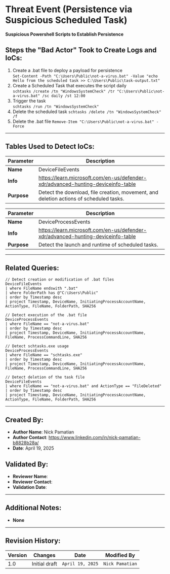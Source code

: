 # Threat Event (Persistence via Suspicious Scheduled Task)
**Suspicious Powershell Scripts to Establish Persistence**

## Steps the "Bad Actor" Took to Create Logs and IoCs:
1. Create a .bat file to deploy a payload for persistence  
```Set-Content -Path "C:\Users\Public\not-a-virus.bat" -Value "echo Hello from the scheduled task >> C:\Users\Public\task-output.txt"```
2. Create a Scheduled Task that executes the script daily  
```schtasks /create /tn "WindowsSystemCheck" /tr "C:\Users\Public\not-a-virus.bat" /sc daily /st 12:00```
3. Trigger the task  
```schtasks /run /tn "WindowsSystemCheck"```
4. Delete the scheduled task
```schtasks /delete /tn "WindowsSystemCheck" /f```
5. Delete the .bat file
```Remove-Item "C:\Users\Public\not-a-virus.bat" -Force```
---

## Tables Used to Detect IoCs:
| **Parameter**       | **Description**                                                              |
|---------------------|------------------------------------------------------------------------------|
| **Name**| DeviceFileEvents|
| **Info**|https://learn.microsoft.com/en-us/defender-xdr/advanced-hunting-deviceinfo-table|
| **Purpose**| Detect the download, file creation, movement, and deletion actions of scheduled tasks. |

| **Parameter**       | **Description**                                                              |
|---------------------|------------------------------------------------------------------------------|
| **Name**| DeviceProcessEvents|
| **Info**|https://learn.microsoft.com/en-us/defender-xdr/advanced-hunting-deviceinfo-table|
| **Purpose**| Detect the launch and runtime of scheduled tasks.|

---

## Related Queries:
```kql
// Detect creation or modification of .bat files
DeviceFileEvents
| where FileName endswith ".bat"
| where FolderPath has @"C:\Users\Public"
| order by Timestamp desc
| project Timestamp, DeviceName, InitiatingProcessAccountName, ActionType, FileName, FolderPath, SHA256

// Detect execution of the .bat file
DeviceProcessEvents
| where FileName == "not-a-virus.bat"
| order by Timestamp desc
| project Timestamp, DeviceName, InitiatingProcessAccountName, FileName, ProcessCommandLine, SHA256

// Detect schtasks.exe usage
DeviceProcessEvents
| where FileName == "schtasks.exe"
| order by Timestamp desc
| project Timestamp, DeviceName, InitiatingProcessAccountName, FileName, ProcessCommandLine, SHA256

// Detect deletion of the task file
DeviceFileEvents
| where FileName == "not-a-virus.bat" and ActionType == "FileDeleted"
| order by Timestamp desc
| project Timestamp, DeviceName, InitiatingProcessAccountName, ActionType, FileName, FolderPath, SHA256
```

---

## Created By:
- **Author Name**: Nick Pamatian
- **Author Contact**: https://www.linkedin.com/in/nick-pamatian-b8828b28a/
- **Date**: April 19, 2025

## Validated By:
- **Reviewer Name**: 
- **Reviewer Contact**: 
- **Validation Date**: 

---

## Additional Notes:
- **None**

---

## Revision History:
| **Version** | **Changes**                   | **Date**         | **Modified By**   |
|-------------|-------------------------------|------------------|-------------------|
| 1.0         | Initial draft                  | `April 19, 2025`  | `Nick Pamatian`    
